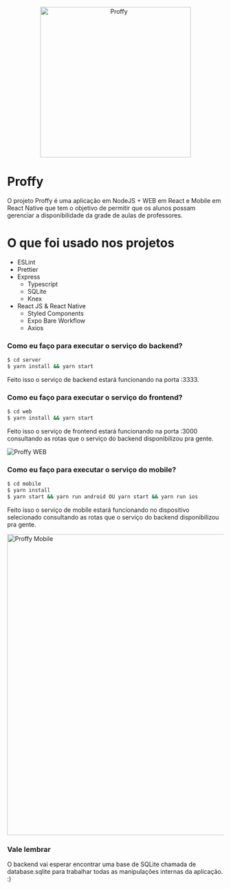 <p align="center">
<img src="https://i.imgur.com/hZaDCf4.png" width="350" title="Proffy">
</p>

# Proffy

O projeto Proffy é uma aplicação em NodeJS + WEB em React e Mobile em React Native que tem o objetivo de permitir que os alunos possam gerenciar a disponibilidade da grade de aulas de professores.

# O que foi usado nos projetos
  - ESLint
  - Prettier
  - Express
    - Typescript
    - SQLite
    - Knex
  - React JS & React Native
    - Styled Components
    - Expo Bare Workflow
    - Axios

### Como eu faço para executar o serviço do backend?

```sh
$ cd server
$ yarn install && yarn start
```

Feito isso o serviço de backend estará funcionando na porta :3333. 

### Como eu faço para executar o serviço do frontend?

```sh
$ cd web
$ yarn install && yarn start
```

Feito isso o serviço de frontend estará funcionando na porta :3000 consultando as rotas que o serviço do backend disponibilizou pra gente. 

<img src="https://imgur.com/Jh1Trvf.png" title="Proffy WEB">

### Como eu faço para executar o serviço do mobile?

```sh
$ cd mobile
$ yarn install 
$ yarn start && yarn run android OU yarn start && yarn run ios
```

Feito isso o serviço de mobile estará funcionando no dispositivo selecionado consultando as rotas que o serviço do backend disponibilizou pra gente. 

<img src="https://github.com/fauzerjunnior/proffy/blob/master/mobile/src/assets/images/proffy-mobile.gif" height="700" title="Proffy Mobile">


### Vale lembrar

O backend vai esperar encontrar uma base de SQLite chamada de database.sqlite para trabalhar todas as manipulações internas da aplicação. :) 

